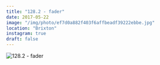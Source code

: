 ```yaml
---
title: "128.2 - fader"
date: 2017-05-22
image: "/img/photo/ef7d0a882f403f6affbeadf39222ebbe.jpg"
location: "Brixton"
instagram: true
draft: false
---
```


![128.2 - fader](/img/photo/ef7d0a882f403f6affbeadf39222ebbe.jpg)
